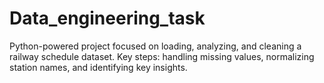# Data_engineering_task
Python-powered project focused on loading, analyzing, and cleaning a railway schedule dataset.
Key steps: handling missing values, normalizing station names, and identifying key insights.

